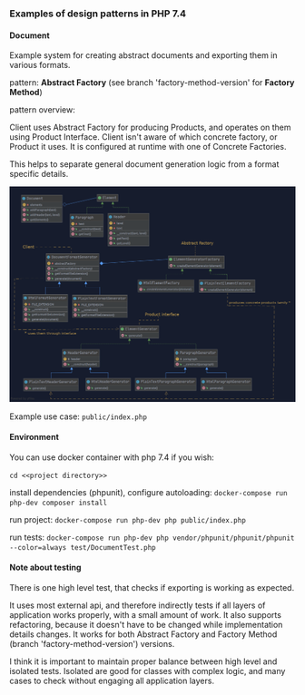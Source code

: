 ### Examples of design patterns in PHP 7.4

#### Document

Example system for creating abstract documents and exporting them in various formats.

pattern: **Abstract Factory** (see branch 'factory-method-version' for **Factory Method**)

pattern overview: 

Client uses Abstract Factory for producing Products, and operates on them using Product Interface. Client isn't aware of which concrete factory, or Product it uses. It is configured at runtime with one of Concrete Factories. 

This helps to separate general document generation logic from a format specific details.

![Document diagram](diagrams/Document.png)

Example use case: `public/index.php`

#### Environment

You can use docker container with php 7.4 if you wish:

`cd <<project directory>>`

install dependencies (phpunit), configure autoloading: `docker-compose run php-dev composer install`

run project: `docker-compose run php-dev php public/index.php`

run tests: `docker-compose run php-dev php vendor/phpunit/phpunit/phpunit --color=always test/DocumentTest.php`

#### Note about testing

There is one high level test, that checks if exporting is working as expected. 

It uses most external api, and therefore indirectly tests if all layers of application works properly, with a small amount of work. It also supports refactoring, because it doesn't have to be changed while implementation details changes. It works for both Abstract Factory and Factory Method (branch 'factory-method-version') versions.

I think it is important to maintain proper balance between high level and isolated tests. Isolated are good for classes with complex logic, and many cases to check without engaging all application layers.    
